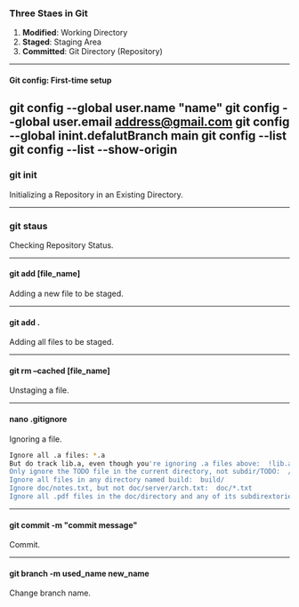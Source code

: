 ### **Three Staes in Git**
1. **Modified**: Working Directory
2. **Staged**: Staging Area
3. **Committed**: Git Directory (Repository)

---

#### Git config: First-time setup
git config --global user.name "name"
git config --global user.email address@gmail.com
git config --global inint.defalutBranch main
git config --list
git config --list --show-origin
---
### git init
Initializing a Repository in an Existing Directory.

---

### git staus

Checking Repository Status.

---
#### git add [file_name]

Adding a new file to be staged.

---

#### git add .

 Adding all files to be staged.
 
---

#### git rm –cached [file_name]

Unstaging a file.

---

#### nano .gitignore
Ignoring a file.

```sh
Ignore all .a files: *.a
But do track lib.a, even though you're ignoring .a files above:  !lib.a
Only ignore the TODO file in the current directory, not subdir/TODO:  /TODO
Ignore all files in any directory named build:  build/
Ignore doc/notes.txt, but not doc/server/arch.txt:  doc/*.txt
Ignore all .pdf files in the doc/directory and any of its subdirextories:  doc/**/*.pdf
```

---

#### git commit -m "commit message"
Commit.

---

#### git branch -m used_name  new_name
Change branch name.
